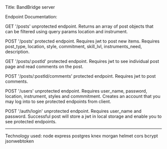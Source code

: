 Title: BandBridge server

Endpoint Documentation:

GET '/posts' unprotected endpoint. Returns an array of post objects that can be filtered using query params location and instrument.

POST '/posts' protected endpoint. Requires jwt to post new items. Requires post_type, location, style, commitment, skill_lvl, instruments_need, description.

GET '/posts/:postId' protected endpoint. Requires jwt to see individual post page and read comments on the post.

POST '/posts/:postId/comments' protected endpoint. Requires jwt to post comments.

POST '/users' unprotected endpoint. Requires user_name, password, location, instrument, styles and commmitment. Creates an account that you may log into to see protected endpoints from client.

POST '/auth/login' unprotected endpoint. Requires user_name and password. Successful post will store a jwt in local storage and enable you to see protected endpoints.

------------------------------------------------------------------------------------

Technology used:
node
express
postgres
knex
morgan
helmet
cors
bcrypt
jsonwebtoken

